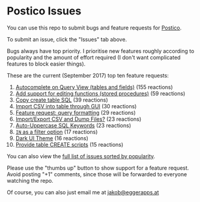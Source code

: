 # Postico Issues

You can use this repo to submit bugs and feature requests for [Postico](https://eggerapps.at/postico/).

To submit an issue, click the "Issues" tab above.

Bugs always have top priority. I prioritise new features roughly according to popularity and the amount of effort required (I don't want complicated features to block easier things).

These are the current (September 2017) top ten feature requests:

 1. [Autocomplete on Query View (tables and fields)](https://github.com/jakob/Postico/issues/52) (155 reactions)
 2. [Add support for editing functions (stored procedures)](https://github.com/jakob/Postico/issues/72) (59 reactions)
 3. [Copy create table SQL](https://github.com/jakob/Postico/issues/34) (39 reactions)
 4. [Import CSV into table through GUI](https://github.com/jakob/Postico/issues/68) (30 reactions)
 5. [Feature request: query formatting](https://github.com/jakob/Postico/issues/155) (29 reactions)
 6. [Import/Export CSV and Dump Files?](https://github.com/jakob/Postico/issues/305) (23 reactions)
 6. [Auto-Uppercase SQL Keywords](https://github.com/jakob/Postico/issues/271) (23 reactions)
 8. [`IN` as a filter option](https://github.com/jakob/Postico/issues/144) (17 reactions)
 9. [Dark UI Theme](https://github.com/jakob/Postico/issues/164) (16 reactions)
 10. [Provide table CREATE scripts](https://github.com/jakob/Postico/issues/192) (15 reactions)

You can also view the [full list of issues sorted by popularity](https://github.com/jakob/Postico/issues?q=is%3Aissue+is%3Aopen+sort%3Areactions-%2B1-desc).

Please use the "thumbs up" button to show support for a feature request. Avoid posting "+1" comments, since those will be forwarded to everyone watching the repo.

Of course, you can also just email me at jakob@eggerapps.at
